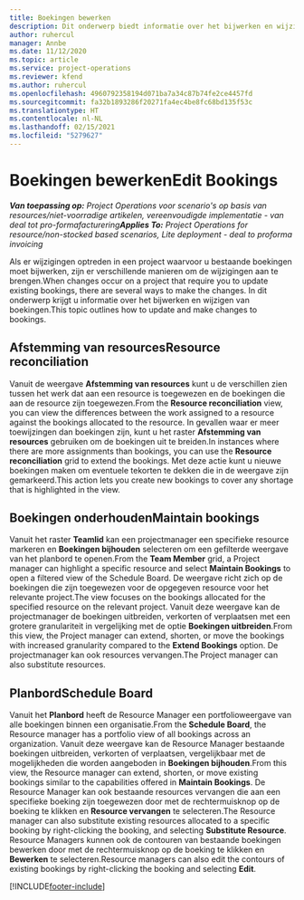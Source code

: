 ```yaml
---
title: Boekingen bewerken
description: Dit onderwerp biedt informatie over het bijwerken en wijzigen van boekingen.
author: ruhercul
manager: Annbe
ms.date: 11/12/2020
ms.topic: article
ms.service: project-operations
ms.reviewer: kfend
ms.author: ruhercul
ms.openlocfilehash: 4960792358194d071ba7a34c87b74fe2ce4457fd
ms.sourcegitcommit: fa32b1893286f20271fa4ec4be8fc68bd135f53c
ms.translationtype: HT
ms.contentlocale: nl-NL
ms.lasthandoff: 02/15/2021
ms.locfileid: "5279627"
---
```

# <a name="edit-bookings"></a><span data-ttu-id="816b0-103">Boekingen bewerken</span><span class="sxs-lookup"><span data-stu-id="816b0-103">Edit Bookings</span></span>

<span data-ttu-id="816b0-104">_**Van toepassing op:** Project Operations voor scenario's op basis van resources/niet-voorradige artikelen, vereenvoudigde implementatie - van deal tot pro-formafacturering_</span><span class="sxs-lookup"><span data-stu-id="816b0-104">_**Applies To:** Project Operations for resource/non-stocked based scenarios, Lite deployment - deal to proforma invoicing_</span></span>


<span data-ttu-id="816b0-105">Als er wijzigingen optreden in een project waarvoor u bestaande boekingen moet bijwerken, zijn er verschillende manieren om de wijzigingen aan te brengen.</span><span class="sxs-lookup"><span data-stu-id="816b0-105">When changes occur on a project that require you to update existing bookings, there are several ways to make the changes.</span></span> <span data-ttu-id="816b0-106">In dit onderwerp krijgt u informatie over het bijwerken en wijzigen van boekingen.</span><span class="sxs-lookup"><span data-stu-id="816b0-106">This topic outlines how to update and make changes to bookings.</span></span>

## <a name="resource-reconciliation"></a><span data-ttu-id="816b0-107">Afstemming van resources</span><span class="sxs-lookup"><span data-stu-id="816b0-107">Resource reconciliation</span></span>

<span data-ttu-id="816b0-108">Vanuit de weergave **Afstemming van resources** kunt u de verschillen zien tussen het werk dat aan een resource is toegewezen en de boekingen die aan de resource zijn toegewezen.</span><span class="sxs-lookup"><span data-stu-id="816b0-108">From the **Resource reconciliation** view, you can view the differences between the work assigned to a resource against the bookings allocated to the resource.</span></span> <span data-ttu-id="816b0-109">In gevallen waar er meer toewijzingen dan boekingen zijn, kunt u het raster **Afstemming van resources** gebruiken om de boekingen uit te breiden.</span><span class="sxs-lookup"><span data-stu-id="816b0-109">In instances where there are more assignments than bookings, you can use the **Resource reconciliation** grid to extend the bookings.</span></span> <span data-ttu-id="816b0-110">Met deze actie kunt u nieuwe boekingen maken om eventuele tekorten te dekken die in de weergave zijn gemarkeerd.</span><span class="sxs-lookup"><span data-stu-id="816b0-110">This action lets you create new bookings to cover any shortage that is highlighted in the view.</span></span>

## <a name="maintain-bookings"></a><span data-ttu-id="816b0-111">Boekingen onderhouden</span><span class="sxs-lookup"><span data-stu-id="816b0-111">Maintain bookings</span></span>

<span data-ttu-id="816b0-112">Vanuit het raster **Teamlid** kan een projectmanager een specifieke resource markeren en **Boekingen bijhouden** selecteren om een gefilterde weergave van het planbord te openen.</span><span class="sxs-lookup"><span data-stu-id="816b0-112">From the **Team Member** grid, a Project manager can highlight a specific resource and select **Maintain Bookings** to open a filtered view of the Schedule Board.</span></span> <span data-ttu-id="816b0-113">De weergave richt zich op de boekingen die zijn toegewezen voor de opgegeven resource voor het relevante project.</span><span class="sxs-lookup"><span data-stu-id="816b0-113">The view focuses on the bookings allocated for the specified resource on the relevant project.</span></span> <span data-ttu-id="816b0-114">Vanuit deze weergave kan de projectmanager de boekingen uitbreiden, verkorten of verplaatsen met een grotere granulariteit in vergelijking met de optie **Boekingen uitbreiden**.</span><span class="sxs-lookup"><span data-stu-id="816b0-114">From this view, the Project manager can extend, shorten, or move the bookings with increased granularity compared to the **Extend Bookings** option.</span></span> <span data-ttu-id="816b0-115">De projectmanager kan ook resources vervangen.</span><span class="sxs-lookup"><span data-stu-id="816b0-115">The Project manager can also substitute resources.</span></span>

## <a name="schedule-board"></a><span data-ttu-id="816b0-116">Planbord</span><span class="sxs-lookup"><span data-stu-id="816b0-116">Schedule Board</span></span>

<span data-ttu-id="816b0-117">Vanuit het **Planbord** heeft de Resource Manager een portfolioweergave van alle boekingen binnen een organisatie.</span><span class="sxs-lookup"><span data-stu-id="816b0-117">From the **Schedule Board**, the Resource manager has a portfolio view of all bookings across an organization.</span></span> <span data-ttu-id="816b0-118">Vanuit deze weergave kan de Resource Manager bestaande boekingen uitbreiden, verkorten of verplaatsen, vergelijkbaar met de mogelijkheden die worden aangeboden in **Boekingen bijhouden**.</span><span class="sxs-lookup"><span data-stu-id="816b0-118">From this view, the Resource manager can extend, shorten, or move existing bookings similar to the capabilities offered in **Maintain Bookings**.</span></span> <span data-ttu-id="816b0-119">De Resource Manager kan ook bestaande resources vervangen die aan een specifieke boeking zijn toegewezen door met de rechtermuisknop op de boeking te klikken en **Resource vervangen** te selecteren.</span><span class="sxs-lookup"><span data-stu-id="816b0-119">The Resource manager can also substitute existing resources allocated to a specific booking by right-clicking the booking, and selecting **Substitute Resource**.</span></span> <span data-ttu-id="816b0-120">Resource Managers kunnen ook de contouren van bestaande boekingen bewerken door met de rechtermuisknop op de boeking te klikken en **Bewerken** te selecteren.</span><span class="sxs-lookup"><span data-stu-id="816b0-120">Resource managers can also edit the contours of existing bookings by right-clicking the booking and selecting **Edit**.</span></span>


[!INCLUDE[footer-include](../includes/footer-banner.md)]